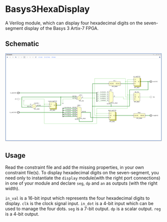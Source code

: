 # Basys3HexaDisplay

A Verilog module, which can display four hexadecimal digits on the seven-segment display of the Basys 3 Artix-7 FPGA.

## Schematic

![schematic](./image/schematic.png)

## Usage

Read the constraint file and add the missing properties, in your own constraint file(s).
To display hexadecimal digits on the seven-segment, you need only to instantiate the `display` module(with the right port connections) in one of your module and declare `seg`, `dp` and `an` as outputs (with the right width).

`in_val` is a 16-bit input which represents the four hexadecimal digits to display.
`clk` is the clock signal input.
`in_dot` is a 4-bit input which can be used to manage the four dots.
`seg` is a 7-bit output.
`dp` is a scalar output.
`reg` is a 4-bit output.

